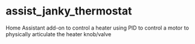 # assist_janky_thermostat
Home Assistant add-on to control a heater using PID to control a motor to physically articulate the heater knob/valve